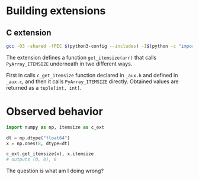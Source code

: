 # Building extensions

## C extension

```sh
gcc -O3 -shared -fPIC $(python3-config --includes) -I$(python -c "import numpy as np; print(np.get_include())") -DNPY_NO_DEPRECATED_API ext.c _aux.c -o itemsize.so
```

The extension defines a function `get_itemsize(arr)` that calls `PyArray_ITEMSIZE` underneath in two different ways.

First in calls `c_get_itemsize` function declared in `_aux.h` and defined in `_aux.c`, and then it calls `PyArray_ITEMSIZE`
directly. Obtained values are returned as a `tuple[int, int]`.


# Observed behavior

```python
import numpy as np, itemsize as c_ext

dt = np.dtype("float64")
x = np.ones(8, dtype=dt)

c_ext.get_itemsize(x), x.itemsize
# outputs (0, 8), 8
```

The question is what am I doing wrong?